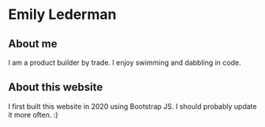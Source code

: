 # Emily Lederman
## About me
I am a product builder by trade. I enjoy swimming and dabbling in code.

## About this website
I first built this website in 2020 using Bootstrap JS. I should probably update it more often. :)
